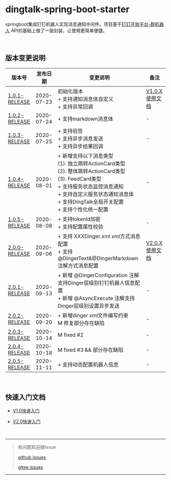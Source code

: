 # dingtalk-spring-boot-starter


springboot集成钉钉机器人实现消息通知中间件。项目基于[钉钉开放平台-群机器人](https://ding-doc.dingtalk.com/doc#/serverapi3/iydd5) API的基础上做了一层封装，让使用更简单便捷。

&nbsp;

## 版本变更说明
| 版本号        | 发布日期       | 变更说明                                   | 备注 |
| ------------- | ---------- | ------------------------------------------ | ---------- |
| [1.0.1-RELEASE](https://github.com/AnswerAIL/dingtalk-spring-boot-starter/releases/tag/1.0.1-RELEASE) | 2020-07-23 | 初始化版本<br /> + 支持通知消息体自定义<br />+ 支持异常回调 | [V1.0.X使用文档](https://github.com/AnswerAIL/dingtalk-spring-boot-starter/tree/master/docs/V1.0.md) |
| [1.0.2-RELEASE](https://github.com/AnswerAIL/dingtalk-spring-boot-starter/releases/tag/1.0.2-RELEASE) | 2020-07-24 | + 支持markdown消息体 | - |
| [1.0.3-RELEASE](https://github.com/AnswerAIL/dingtalk-spring-boot-starter/releases/tag/1.0.3-RELEASE) | 2020-07-25 | + 支持验签<br /> + 支持异步消息发送<br /> + 支持异步结果回调 | - |
| [1.0.4-RELEASE](https://github.com/AnswerAIL/dingtalk-spring-boot-starter/releases/tag/1.0.4-RELEASE) | 2020-08-01 | + 新增支持以下消息类型<br /> (1). 独立跳转ActionCard类型<br />(2). 整体跳转ActionCard类型<br />(3). FeedCard类型<br /> + 支持服务状态监控消息通知<br /> + 支持自定义服务状态通知消息体<br /> + 支持DingTalk全局开关配置<br /> + 支持个性化统一配置 | - |
| [1.0.5-RELEASE](https://github.com/AnswerAIL/dingtalk-spring-boot-starter/releases/tag/1.0.5-RELEASE) | 2020-08-08 | + 支持tokenId加密<br /> + 支持配置属性校验<br /> | - |
| [2.0.0-RELEASE](https://github.com/AnswerAIL/dingtalk-spring-boot-starter/releases/tag/2.0.0-RELEASE) | 2020-09-06 | + 支持 XXXDinger.xml xml方式消息配置<br /> + 支持@DingerText&@DingerMarkdown注解方式消息配置 | [V2.0.X使用文档](https://github.com/AnswerAIL/dingtalk-spring-boot-starter/tree/master/docs/V2.0.md) |
| [2.0.1-RELEASE](https://github.com/AnswerAIL/dingtalk-spring-boot-starter/releases/tag/2.0.1-RELEASE) | 2020-09-13 | + 新增 @DingerConfiguration 注解支持Dinger层级别钉钉机器人信息配置<br /> + 新增 @AsyncExecute 注解支持Dinger层级别设置异步发送 | - |
| [2.0.2-RELEASE](https://github.com/AnswerAIL/dingtalk-spring-boot-starter/releases/tag/2.0.2-RELEASE) | 2020-09-20 | + 新增dinger xml文件编写约束<br /> M 修复部分存在缺陷  | - |
| [2.0.3-RELEASE](https://github.com/AnswerAIL/dingtalk-spring-boot-starter/releases/tag/2.0.3-RELEASE) | 2020-10-14 | M fixed #2  | - |
| [2.0.4-RELEASE](https://github.com/AnswerAIL/dingtalk-spring-boot-starter/releases/tag/2.0.4-RELEASE) | 2020-10-18 | M fixed #3 && 部分存在缺陷  | - |
| [2.0.5-RELEASE](https://github.com/AnswerAIL/dingtalk-spring-boot-starter) | 2020-11-11 | + 支持动态配置机器人信息  | - |

&nbsp;


## 快速入门文档
- [V1.0快速入门](https://github.com/AnswerAIL/dingtalk-spring-boot-starter/tree/master/docs/Getting%20Started%20V1.0.md)

- [V2.0快速入门](https://github.com/AnswerAIL/dingtalk-spring-boot-starter/tree/master/docs/Getting%20Started%20V2.0.md)


&nbsp;

***
> 有问题欢迎提Issue
>
> [github issues](https://github.com/AnswerAIL/dingtalk-spring-boot-starter/issues)
>
> [gitee issues](https://gitee.com/jaemon/dingtalk-spring-boot-starter/issues)
***

&nbsp;